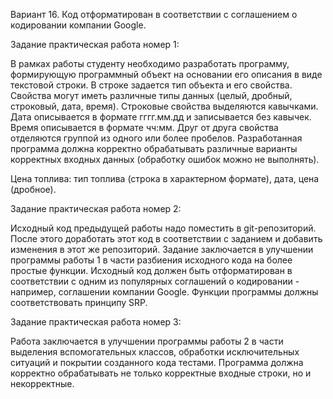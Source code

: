 Вариант 16. Код отформатирован в соответствии с соглашением о кодировании компании Google.

Задание практическая работа номер 1:

В рамках работы студенту необходимо разработать программу, формирующую программный объект на основании его описания в виде текстовой строки. В строке задается тип объекта и его свойства. Свойства могут иметь различные типы данных (целый, дробный, строковый, дата, время). Строковые свойства выделяются кавычками. Дата описывается в формате гггг.мм.дд и записывается без кавычек. Время описывается в формате чч:мм. Друг от друга свойства отделяются группой из одного или более пробелов. Разработанная программа должна корректно обрабатывать различные варианты корректных входных данных (обработку ошибок можно не выполнять).

Цена топлива: тип топлива (строка в характерном формате), дата, цена (дробное).

Задание практическая работа номер 2:

Исходный код предыдущей работы надо поместить в git-репозиторий. После этого доработать этот код в соответствии с заданием и добавить изменения в этот же репозиторий. Задание заключается в улучшении программы работы 1 в части разбиения исходного кода на более простые функции. Исходный код должен быть отформатирован в соответствии с одним из популярных соглашений о кодировании - например, соглашении компании Google. Функции программы должны соответствовать принципу SRP.

Задание практическая работа номер 3:

Работа заключается в улучшении программы работы 2 в части выделения вспомогательных классов, обработки исключительных ситуаций и покрытии созданного кода тестами. Программа должна корректно обрабатывать не только корректные входные строки, но и некорректные.
